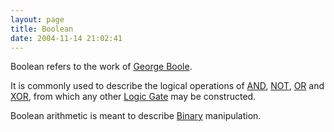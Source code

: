 ```yaml
---
layout: page
title: Boolean
date: 2004-11-14 21:02:41
---
```

<p>Boolean refers to the work of <a href="/wiki/george_boole.html" title="The creator of Boolean Logic - the root of all our digital computing">George Boole</a>.
</p>
<p>It is commonly used to describe the logical operations of <a href="/wiki/and.html" title="AND">AND</a>, <a href="/wiki/not.html" title="NOT">NOT</a>, <a href="/wiki/or.html" title="OR">OR</a> and <a href="/wiki/xor.html" title="XOR">XOR</a>, from which any other <a href="/wiki/logic_gate.html" title="Devices designed to perform logical operations">Logic Gate</a> may be constructed.
</p>
<p>Boolean arithmetic is meant to describe <a href="/wiki/binary.html" title="The storage method for digital information">Binary</a> manipulation.
</p>
